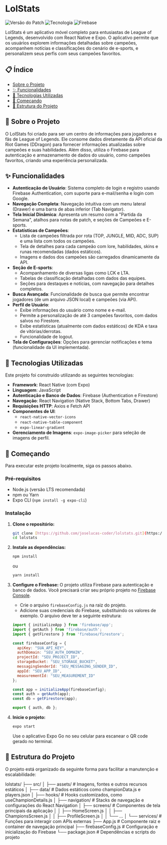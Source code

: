 # LolStats 

![Versão do Patch](https://img.shields.io/badge/patch-14.10-blue)
![Tecnologia](https://img.shields.io/badge/React%20Native-Expo-green)
![Firebase](https://img.shields.io/badge/Firebase-Auth%20&%20Firestore-orange)

LolStats é um aplicativo móvel completo para entusiastas de League of Legends, desenvolvido com React Native e Expo. O aplicativo permite que os usuários explorem informações detalhadas sobre campeões, acompanhem notícias e classificações do cenário de e-sports, e personalizem seus perfis com seus campeões favoritos.

## 📋 Índice

- [Sobre o Projeto](#-sobre-o-projeto)
- [✨ Funcionalidades](#-funcionalidades)
- [🚀 Tecnologias Utilizadas](#-tecnologias-utilizadas)
- [🏁 Começando](#-começando)
- [🔧 Estrutura do Projeto](#-estrutura-do-projeto)

## 📖 Sobre o Projeto

O LolStats foi criado para ser um centro de informações para jogadores e fãs de League of Legends. Ele consome dados diretamente da API oficial da Riot Games (DDragon) para fornecer informações atualizadas sobre campeões e suas habilidades. Além disso, utiliza o Firebase para autenticação e armazenamento de dados do usuário, como campeões favoritos, criando uma experiência personalizada.

## ✨ Funcionalidades

- **Autenticação de Usuário**: Sistema completo de login e registro usando Firebase Authentication, com suporte para e-mail/senha e login com Google.
- **Navegação Completa**: Navegação intuitiva com um menu lateral (Drawer) e uma barra de abas inferior (Tab Navigator).
- **Tela Inicial Dinâmica**: Apresenta um resumo com a "Partida da Semana", atalhos para notas de patch, e seções de Campeões e E-sports.
- **Estatísticas de Campeões**:
    - Lista de campeões filtrada por rota (TOP, JUNGLE, MID, ADC, SUP) e uma lista com todos os campeões.
    - Tela de detalhes para cada campeão com lore, habilidades, skins e runas recomendadas (dados estáticos).
    - Imagens e dados dos campeões são carregados dinamicamente da API.
- **Seção de E-sports**:
    - Acompanhamento de diversas ligas como LCK e LTA.
    - Tabelas de classificação detalhadas com dados das equipes.
    - Seções para destaques e notícias, com navegação para detalhes completos.
- **Busca Avançada**: Funcionalidade de busca que permite encontrar jogadores (de um arquivo JSON local) e campeões (via API).
- **Perfil de Usuário**:
    - Exibe informações do usuário como nome e e-mail.
    - Permite a personalização de até 3 campeões favoritos, com dados salvos no Firestore.
    - Exibe estatísticas (atualmente com dados estáticos) de KDA e taxa de vitórias/derrotas.
    - Funcionalidade de logout.
- **Tela de Configurações**: Opções para gerenciar notificações e tema (funcionalidade da UI implementada).

## 🚀 Tecnologias Utilizadas

Este projeto foi construído utilizando as seguintes tecnologias:

- **Framework**: React Native (com Expo)
- **Linguagem**: JavaScript
- **Autenticação e Banco de Dados**: Firebase (Authentication e Firestore)
- **Navegação**: React Navigation (Native Stack, Bottom Tabs, Drawer)
- **Requisições HTTP**: Axios e Fetch API
- **Componentes de UI**:
    - `react-native-vector-icons`
    - `react-native-table-component`
    - `expo-linear-gradient`
- **Gerenciamento de Imagens**: `expo-image-picker` para seleção de imagens de perfil.

## 🏁 Começando

Para executar este projeto localmente, siga os passos abaixo.

### Pré-requisitos

- Node.js (versão LTS recomendada)
- npm ou Yarn
- Expo CLI (`npm install -g expo-cli`)

### Instalação

1.  **Clone o repositório:**
    ```sh
    git clone [https://github.com/joselucas-coder/lolstats.git](https://github.com/joselucas-coder/lolstats.git)
    cd lolstats
    ```

2.  **Instale as dependências:**
    ```sh
    npm install
    ```
    ou
    ```sh
    yarn install
    ```

3.  **Configure o Firebase:**
    O projeto utiliza Firebase para autenticação e banco de dados. Você precisará criar seu próprio projeto no [Firebase Console](https://console.firebase.google.com/).

    - Crie o arquivo `firebaseConfig.js` na raiz do projeto.
    - Adicione suas credenciais do Firebase, substituindo os valores de exemplo. O arquivo deve ter a seguinte estrutura:

    ```javascript
    import { initializeApp } from 'firebase/app';
    import { getAuth } from 'firebase/auth';
    import { getFirestore } from 'firebase/firestore'; 

    const firebaseConfig = {
      apiKey: "SUA_API_KEY", 
      authDomain: "SEU_AUTH_DOMAIN", 
      projectId: "SEU_PROJECT_ID", 
      storageBucket: "SEU_STORAGE_BUCKET", 
      messagingSenderId: "SEU_MESSAGING_SENDER_ID", 
      appId: "SEU_APP_ID", 
      measurementId: "SEU_MEASUREMENT_ID" 
    };

    const app = initializeApp(firebaseConfig);
    const auth = getAuth(app);
    const db = getFirestore(app);

    export { auth, db };
    ```

4.  **Inicie o projeto:**
    ```sh
    expo start
    ```
    Use o aplicativo Expo Go no seu celular para escanear o QR code gerado no terminal.

## 🔧 Estrutura do Projeto

O projeto está organizado da seguinte forma para facilitar a manutenção e escalabilidade:



lolstats/
├── src/
│   ├── assets/           # Imagens, fontes e outros recursos estáticos
│   ├── data/             # Dados estáticos como championData.js e players.json
│   ├── hooks/            # Hooks customizados, como useChampionDetails.js
│   ├── navigation/       # Stacks de navegação e configurações do React Navigation
│   ├── screens/          # Componentes de tela principais da aplicação
│   │   ├── HomeScreen.js
│   │   ├── ChampionsScreen.js
│   │   ├── ProfileScreen.js
│   │   └── ...
│   └── services/         # Funções para interagir com APIs externas
├── App.js                # Componente raiz e container de navegação principal
├── firebaseConfig.js     # Configuração e inicialização do Firebase
└── package.json          # Dependências e scripts do projeto
